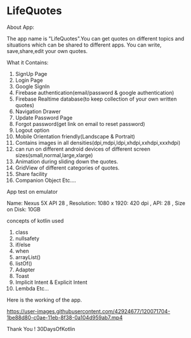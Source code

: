 # LifeQuotes
About App:

The app name is "LifeQuotes".You can get quotes on different topics and situations which can be shared to different apps.
You can write, save,share,edit your own quotes.

What it Contains:

1. SignUp Page
2. Login Page
3. Google SignIn
4. Firebase authentication(email/password & google authentication)
5. Firebase Realtime database(to keep collection of your own written quotes)
6. Navigation Drawer
8. Update Password Page
9. Forgot password(get link on email to reset password)
10. Logout option
11. Mobile Orientation friendly(Landscape & Portrait)
12. Contains images in all densities(dpi,mdpi,ldpi,xhdpi,xxhdpi,xxxhdpi)
13. can run on different android devices of different screen sizes(small,normal,large,xlarge)
14. Animation during sliding down the quotes.
15. GridView of different categories of quotes.
17. Share facility
18. Companion Object
Etc....

App test on emulator 

Name: Nexus 5X API 28 ,
Resolution: 1080 x 1920: 420 dpi ,
API: 28 ,
Size on Disk: 10GB

concepts of kotlin used

1. class 
2. nullsafety
3. if/else
4. when
5. arrayList()
6. listOf()
7. Adapter
8. Toast
9. Implicit Intent & Explicit Intent
10. Lembda
    Etc...
    
Here is the working of the app.
 
https://user-images.githubusercontent.com/42924677/120071704-1be88d80-c0ae-11eb-8f38-0a104d959ab7.mp4




Thank You ! 30DaysOfKotlin
